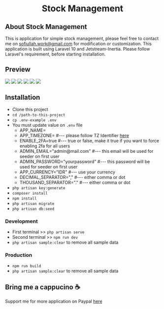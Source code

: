 <h1 align="center">Stock Management</h1>

## About Stock Management
This is application for simple stock management, please feel free to contact me on sofiullah.work@gmail.com for modification or customization. This application is built using Laravel 10 and Jetstream-Inertia. Please follow Laravel's requirement, before starting installation.

## Preview
<img src="https://drive.google.com/uc?export=view&id=1M34oby8Yjb-5_mUymU8xzm8Pz2DjAOJP" />
<img src="https://drive.google.com/uc?export=view&id=1Eff8Di4Pqx8T68QU-1WtEFB2RLeTc0zi" />
<img src="https://drive.google.com/uc?export=view&id=135rNrVRX290QyV2BMBSm89qsLEASyUsZ" />
<img src="https://drive.google.com/uc?export=view&id=1zpf_77GiFtyQMKQWlU4ZLUVel3RnmPNx" />
<img src="https://drive.google.com/uc?export=view&id=1oarXwDyAwPgG4RuDAJHTKZgrxyoAmEAY" />
<img src="https://drive.google.com/uc?export=view&id=14CUJlHOSbMrwx8At63ch_6gjOXzYwXbn" />

## Installation
- Clone this project
- `cd /path-to-this-project`
- `cp .env-example .env`
- You must update value on `.env` file
    - APP_NAME=
    - APP_TIMEZONE= #--- please follow TZ Identifier [here](https://en.wikipedia.org/wiki/List_of_tz_database_time_zones)
    - ENABLE_2FA=true #--- true or false, make it true if you want to force enabling 2fa for all users
    - ADMIN_EMAIL="admin<span>@</span>mail<span>.</span>com" #--- this email will be used for seeder on first user
    - ADMIN_PASSWORD="yourpassword" #--- this password will be used for seeder on first user
    - APP_CURRENCY="IDR" #--- use your currency
    - DECIMAL_SEPARATOR="," #--- either comma or dot
    - THOUSAND_SEPARATOR="." #--- either comma or dot
- `php artisan key:generate`
- `composer install`
- `npm install`
- `php artisan migrate`
- `php artisan db:seed`

### Development
- First terminal >> `php artisan serve`
- Second terminal >> `npm run dev`
- `php artisan sample:clear` to remove all sample data

### Production
- `npm run build`
- `php artisan sample:clear` to remove all sample data

## Bring me a cappucino :coffee:

Support me for more application on Paypal [here](https://paypal.me/sofiullahs?country.x=ID&locale.x=id_ID)

